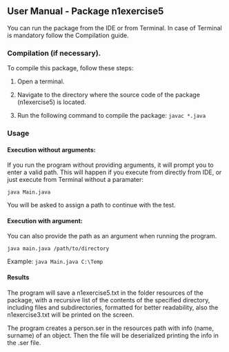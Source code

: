## User Manual - Package n1exercise5
You can run the package from the IDE or from Terminal. In case of Terminal is mandatory follow the Compilation guide. 

### Compilation (if necessary).
To compile this package, follow these steps:

1. Open a terminal.

2. Navigate to the directory where the source code of the package (n1exercise5) is located.

3. Run the following command to compile the package: `javac *.java`

### Usage

#### Execution without arguments: 
If you run the program without providing arguments, it will prompt you to enter a valid path. 
This will happen if you execute from directly from IDE, or just execute from Terminal without a paramater: 

`java Main.java`

You will be asked to assign a path to continue with the test.

#### Execution with argument:

You can also provide the path as an argument when running the program.

`java main.java /path/to/directory`

Example: `java Main.java C:\Temp`

#### Results 
The program will save a n1exercise5.txt in the folder resources of the package, with a recursive list of the contents of the specified directory, 
including files and subdirectories, formatted for better readability, also the n1exercise3.txt will be printed on the screen.

The program creates a person.ser in the resources path with info (name, surname) of an object. Then the file will be deserialized printing the info in the .ser file.